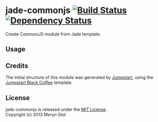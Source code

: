 # jade-commonjs [![Build Status](https://travis-ci.org/meryn/jade-commonjs.png?branch=master)](https://travis-ci.org/meryn/jade-commonjs) [![Dependency Status](https://david-dm.org/meryn/jade-commonjs.png)](https://david-dm.org/meryn/jade-commonjs)

Create CommonJS module from Jade template.

## Usage

## Credits

The initial structure of this module was generated by [Jumpstart](https://github.com/meryn/jumpstart), using the [Jumpstart Black Coffee](https://github.com/meryn/jumpstart-black-coffee) template.

## License

jade-commonjs is released under the [MIT License](http://opensource.org/licenses/MIT).  
Copyright (c) 2013 Meryn Stol  